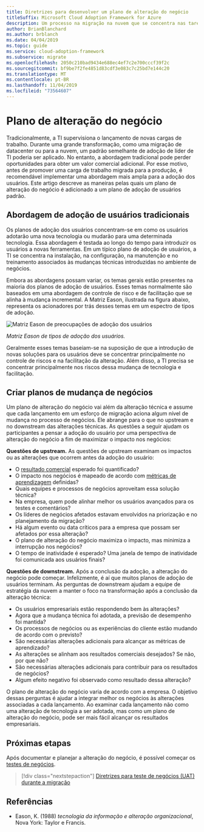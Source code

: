 ```yaml
---
title: Diretrizes para desenvolver um plano de alteração do negócio
titleSuffix: Microsoft Cloud Adoption Framework for Azure
description: Um processo na migração na nuvem que se concentra nas tarefas de migrar cargas de trabalho para a nuvem.
author: BrianBlanchard
ms.author: brblanch
ms.date: 04/04/2019
ms.topic: guide
ms.service: cloud-adoption-framework
ms.subservice: migrate
ms.openlocfilehash: 2050c210bad9434e688ec4ef7c2e700cccf39f2c
ms.sourcegitcommit: bf9be7f2fe4851d83cdf3e083c7c25bd7e144c20
ms.translationtype: MT
ms.contentlocale: pt-BR
ms.lasthandoff: 11/04/2019
ms.locfileid: "73564607"
---
```

# <a name="business-change-plan"></a>Plano de alteração do negócio

Tradicionalmente, a TI supervisiona o lançamento de novas cargas de trabalho. Durante uma grande transformação, como uma migração de datacenter ou para a nuvem, um padrão semelhante de adoção de líder de TI poderia ser aplicado. No entanto, a abordagem tradicional pode perder oportunidades para obter um valor comercial adicional. Por esse motivo, antes de promover uma carga de trabalho migrada para a produção, é recomendável implementar uma abordagem mais ampla para a adoção dos usuários. Este artigo descreve as maneiras pelas quais um plano de alteração do negócio é adicionado a um plano de adoção de usuários padrão.

## <a name="traditional-user-adoption-approach"></a>Abordagem de adoção de usuários tradicionais

Os planos de adoção dos usuários concentram-se em como os usuários adotarão uma nova tecnologia ou mudarão para uma determinada tecnologia. Essa abordagem é testada ao longo do tempo para introduzir os usuários a novas ferramentas. Em um típico plano de adoção de usuários, a TI se concentra na instalação, na configuração, na manutenção e no treinamento associados às mudanças técnicas introduzidas no ambiente de negócios.

Embora as abordagens possam variar, os temas gerais estão presentes na maioria dos planos de adoção de usuários. Esses temas normalmente são baseados em uma abordagem de controle de risco e de facilitação que se alinha à mudança incremental. A Matriz Eason, ilustrada na figura abaixo, representa os acionadores por trás desses temas em um espectro de tipos de adoção.

![Matriz Eason de preocupações de adoção dos usuários](../../../_images/migrate/eason-matrix.jpg)

*Matriz Eason de tipos de adoção dos usuários.*

Geralmente esses temas baseiam-se na suposição de que a introdução de novas soluções para os usuários deve se concentrar principalmente no controle de riscos e na facilitação da alteração. Além disso, a TI precisa se concentrar principalmente nos riscos dessa mudança de tecnologia e facilitação.

## <a name="create-business-change-plans"></a>Criar planos de mudança de negócios

Um plano de alteração do negócio vai além da alteração técnica e assume que cada lançamento em um esforço de migração aciona algum nível de mudança no processo de negócios. Ele abrange para o que no upstream e no downstream das alterações técnicas. As questões a seguir ajudam os participantes a pensar a adoção do usuário por uma perspectiva de alteração do negócio a fim de maximizar o impacto nos negócios:

**Questões de upstream.** As questões de upstream examinam os impactos ou as alterações que ocorrem antes da adoção do usuário:

- O [resultado comercial](../../../strategy/business-outcomes/index.md) esperado foi quantificado?
- O impacto nos negócios é mapeado de acordo com [métricas de aprendizagem](../../../strategy/learning-metrics.md) definidas?
- Quais equipes e processos de negócios aproveitam essa solução técnica?
- Na empresa, quem pode alinhar melhor os usuários avançados para os testes e comentários?
- Os líderes de negócios afetados estavam envolvidos na priorização e no planejamento da migração?
- Há algum evento ou data críticos para a empresa que possam ser afetados por essa alteração?
- O plano de alteração do negócio maximiza o impacto, mas minimiza a interrupção nos negócios?
- O tempo de inatividade é esperado? Uma janela de tempo de inatividade foi comunicada aos usuários finais?

**Questões de downstream.** Após a conclusão da adoção, a alteração do negócio pode começar. Infelizmente, é aí que muitos planos de adoção de usuários terminam. As perguntas de downstream ajudam a equipe de estratégia da nuvem a manter o foco na transformação após a conclusão da alteração técnica:

- Os usuários empresariais estão respondendo bem às alterações?
- Agora que a mudança técnica foi adotada, a previsão de desempenho foi mantida?
- Os processos de negócios ou as experiências do cliente estão mudando de acordo com o previsto?
- São necessárias alterações adicionais para alcançar as métricas de aprendizado?
- As alterações se alinham aos resultados comerciais desejados? Se não, por que não?
- São necessárias alterações adicionais para contribuir para os resultados de negócios?
- Algum efeito negativo foi observado como resultado dessa alteração?

O plano de alteração do negócio varia de acordo com a empresa. O objetivo dessas perguntas é ajudar a integrar melhor os negócios às alterações associadas a cada lançamento. Ao examinar cada lançamento não como uma alteração de tecnologia a ser adotada, mas como um plano de alteração do negócio, pode ser mais fácil alcançar os resultados empresariais.

## <a name="next-steps"></a>Próximas etapas

Após documentar e planejar a alteração do negócio, é possível começar os [testes de negócios](./business-test.md).

> [!div class="nextstepaction"]
> [Diretrizes para teste de negócios (UAT) durante a migração](./business-test.md)

## <a name="references"></a>Referências

- Eason, K. (1988) _tecnologia da informação e alteração organizacional_, Nova York: Taylor e Francis.
